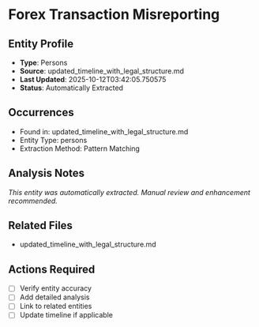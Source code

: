 # Forex Transaction Misreporting

## Entity Profile
- **Type**: Persons
- **Source**: updated_timeline_with_legal_structure.md
- **Last Updated**: 2025-10-12T03:42:05.750575
- **Status**: Automatically Extracted

## Occurrences
- Found in: updated_timeline_with_legal_structure.md
- Entity Type: persons
- Extraction Method: Pattern Matching

## Analysis Notes
*This entity was automatically extracted. Manual review and enhancement recommended.*

## Related Files
- updated_timeline_with_legal_structure.md

## Actions Required
- [ ] Verify entity accuracy
- [ ] Add detailed analysis
- [ ] Link to related entities
- [ ] Update timeline if applicable
